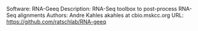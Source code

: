 Software: RNA-Geeq
Description: RNA-Seq toolbox to post-process RNA-Seq alignments
Authors: Andre Kahles akahles at cbio.mskcc.org
URL: https://github.com/ratschlab/RNA-geeq
